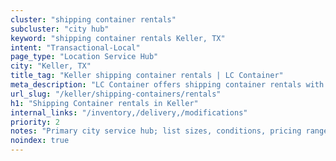 ```yaml
---
cluster: "shipping container rentals"
subcluster: "city hub"
keyword: "shipping container rentals Keller, TX"
intent: "Transactional-Local"
page_type: "Location Service Hub"
city: "Keller, TX"
title_tag: "Keller shipping container rentals | LC Container"
meta_description: "LC Container offers shipping container rentals with delivery in Keller, TX. Local. Fast quotes. Since 2003."
url_slug: "/keller/shipping-containers/rentals"
h1: "Shipping Container rentals in Keller"
internal_links: "/inventory,/delivery,/modifications"
priority: 2
notes: "Primary city service hub; list sizes, conditions, pricing ranges, photos, testimonials."
noindex: true
---
```


<!-- TODO: Add unique city/inventory copy, images, and internal links here. -->
